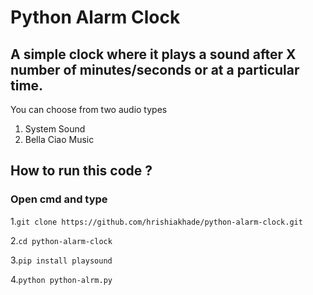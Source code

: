 # Python Alarm Clock
## A simple clock where it plays a sound after X number of minutes/seconds or at a particular time.

You can choose from two audio types  
1. System Sound  
2. Bella Ciao Music



## How to run this code ? 

### Open cmd and type 

1.```git clone https://github.com/hrishiakhade/python-alarm-clock.git```

2.```cd python-alarm-clock```

3.```pip install playsound```

4.```python python-alrm.py```
